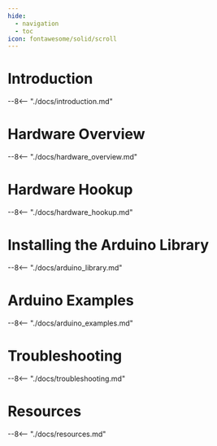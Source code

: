 ```yaml
---
hide:
  - navigation
  - toc
icon: fontawesome/solid/scroll
---
```


# Introduction
--8<-- "./docs/introduction.md"

# Hardware Overview
--8<-- "./docs/hardware_overview.md"

# Hardware Hookup
--8<-- "./docs/hardware_hookup.md"

# Installing the Arduino Library
--8<-- "./docs/arduino_library.md"

# Arduino Examples
--8<-- "./docs/arduino_examples.md"

# Troubleshooting
--8<-- "./docs/troubleshooting.md"

# Resources
--8<-- "./docs/resources.md"
